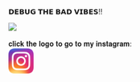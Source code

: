 𝗗𝗘𝗕𝗨𝗚 𝗧𝗛𝗘 𝗕𝗔𝗗 𝗩𝗜𝗕𝗘𝗦!!
<p><img aling="center"src="https://user-images.githubusercontent.com/49580304/110318584-81067880-7fc2-11eb-8391-152d308e7f2b.gif"/></p>
𝐜𝐥𝐢𝐜𝐤 𝐭𝐡𝐞 𝐥𝐨𝐠𝐨 𝐭𝐨 𝐠𝐨 𝐭𝐨 𝐦𝐲 𝐢𝐧𝐬𝐭𝐚𝐠𝐫𝐚𝐦:
<br>
<a href="https://www.instagram.com/arn_beatz"><img src="insta.png" width="50"></a>
